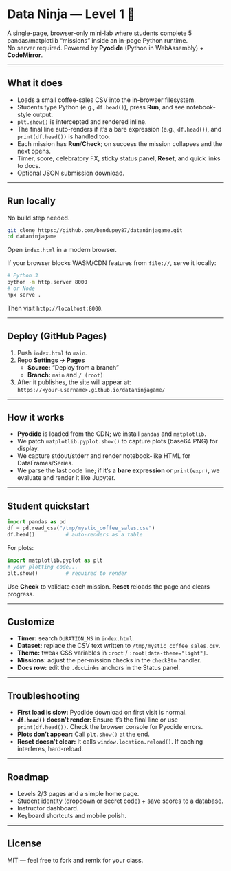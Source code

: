 # Data Ninja — Level 1 🥷

A single-page, browser-only mini-lab where students complete 5 pandas/matplotlib “missions” inside an in-page Python runtime.  
No server required. Powered by **Pyodide** (Python in WebAssembly) + **CodeMirror**.

---

## What it does

- Loads a small coffee-sales CSV into the in-browser filesystem.
- Students type Python (e.g., `df.head()`), press **Run**, and see notebook-style output.
- `plt.show()` is intercepted and rendered inline.
- The final line auto-renders if it’s a bare expression (e.g., `df.head()`), and `print(df.head())` is handled too.
- Each mission has **Run**/**Check**; on success the mission collapses and the next opens.
- Timer, score, celebratory FX, sticky status panel, **Reset**, and quick links to docs.
- Optional JSON submission download.

---

## Run locally

No build step needed.

```bash
git clone https://github.com/bendupey87/dataninjagame.git
cd dataninjagame
```

Open `index.html` in a modern browser.

If your browser blocks WASM/CDN features from `file://`, serve it locally:

```bash
# Python 3
python -m http.server 8000
# or Node
npx serve .
```

Then visit `http://localhost:8000`.

---

## Deploy (GitHub Pages)

1. Push `index.html` to `main`.
2. Repo **Settings → Pages**  
   - **Source:** “Deploy from a branch”  
   - **Branch:** `main` and `/ (root)`
3. After it publishes, the site will appear at:  
   `https://<your-username>.github.io/dataninjagame/`

---

## How it works

- **Pyodide** is loaded from the CDN; we install `pandas` and `matplotlib`.
- We patch `matplotlib.pyplot.show()` to capture plots (base64 PNG) for display.
- We capture stdout/stderr and render notebook-like HTML for DataFrames/Series.
- We parse the last code line; if it’s a **bare expression** or `print(expr)`, we evaluate and render it like Jupyter.

---

## Student quickstart

```python
import pandas as pd
df = pd.read_csv("/tmp/mystic_coffee_sales.csv")
df.head()          # auto-renders as a table
```

For plots:

```python
import matplotlib.pyplot as plt
# your plotting code...
plt.show()         # required to render
```

Use **Check** to validate each mission. **Reset** reloads the page and clears progress.

---

## Customize

- **Timer:** search `DURATION_MS` in `index.html`.
- **Dataset:** replace the CSV text written to `/tmp/mystic_coffee_sales.csv`.
- **Theme:** tweak CSS variables in `:root` / `:root[data-theme="light"]`.
- **Missions:** adjust the per-mission checks in the `checkBtn` handler.
- **Docs row:** edit the `.docLinks` anchors in the Status panel.

---

## Troubleshooting

- **First load is slow:** Pyodide download on first visit is normal.
- **`df.head()` doesn’t render:** Ensure it’s the final line or use `print(df.head())`. Check the browser console for Pyodide errors.
- **Plots don’t appear:** Call `plt.show()` at the end.
- **Reset doesn’t clear:** It calls `window.location.reload()`. If caching interferes, hard-reload.

---

## Roadmap

- Levels 2/3 pages and a simple home page.
- Student identity (dropdown or secret code) + save scores to a database.
- Instructor dashboard.
- Keyboard shortcuts and mobile polish.

---

## License

MIT — feel free to fork and remix for your class.
